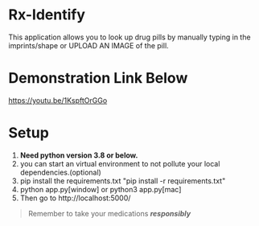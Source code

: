 # Rx-Identify

This application allows you to look up drug pills by manually typing in the imprints/shape or UPLOAD AN IMAGE of the pill.


# Demonstration Link Below
https://youtu.be/1KspftOrGGo



 # Setup
1. **Need python version 3.8 or below.**
2. you can start an virtual environment to not pollute your local dependencies.(optional)
3. pip install the requirements.txt "pip install -r requirements.txt"
4. python app.py[window] or python3 app.py[mac]
5. Then go to http://localhost:5000/


> Remember to take your medications ***responsibly***
